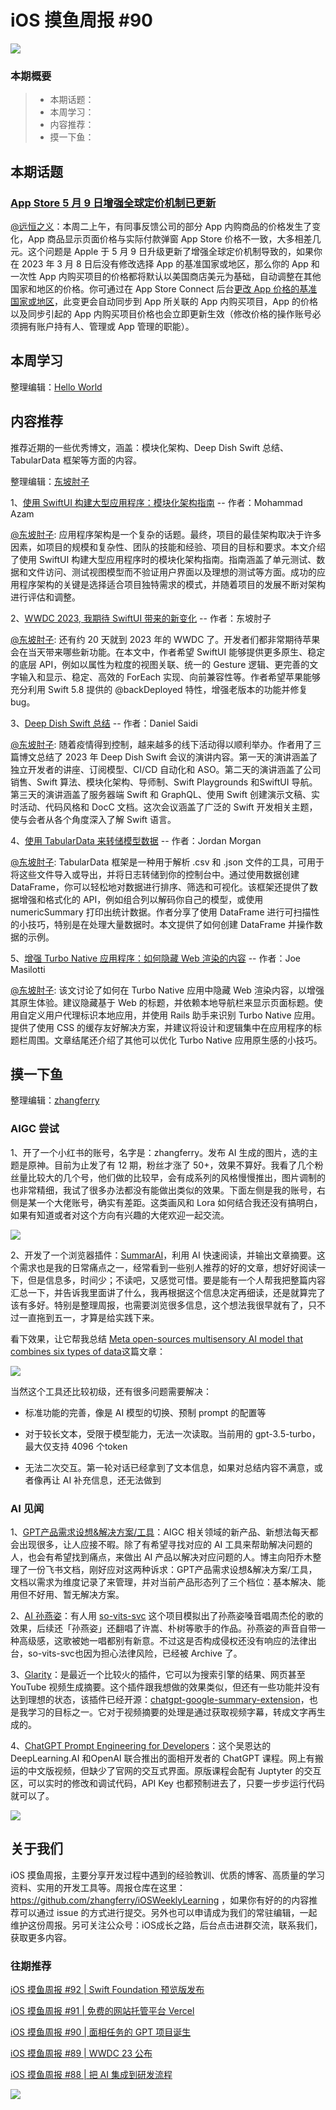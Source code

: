# iOS 摸鱼周报 #90

![](https://cdn.zhangferry.com/Images/moyu_weekly_cover.jpeg)

### 本期概要

> * 本期话题：
> * 本周学习：
> * 内容推荐：
> * 摸一下鱼：

## 本期话题

### [ App Store 5 月 9 日增强全球定价机制已更新](https://developer.apple.com/cn/news/upcoming-requirements/?id=05092023a " App Store 5 月 9 日增强全球定价机制已更新")

[@远恒之义](https://github.com/eternaljust)：本周二上午，有同事反馈公司的部分 App 内购商品的价格发生了变化，App 商品显示页面价格与实际付款弹窗 App Store 价格不一致，大多相差几元。这个问题是 Apple 于 5 月 9 日升级更新了增强全球定价机制导致的，如果你在 2023 年 3 月 8 日后没有修改选择 App 的基准国家或地区，那么你的 App 和一次性 App 内购买项目的价格都将默认以美国商店美元为基础，自动调整在其他国家和地区的价格。你可通过在 App Store Connect 后台[更改 App 价格的基准国家或地区](https://developer.apple.com/cn/help/app-store-connect/manage-app-pricing/set-a-price "更改 App 价格的基准国家或地区")，此变更会自动同步到 App 所关联的 App 内购买项目，App 的价格以及同步引起的 App 内购买项目价格也会立即更新生效（修改价格的操作账号必须拥有账户持有人、管理或 App 管理的职能）。

## 本周学习

整理编辑：[Hello World](https://juejin.cn/user/2999123453164605/posts)



## 内容推荐

推荐近期的一些优秀博文，涵盖：模块化架构、Deep Dish Swift 总结、TabularData 框架等方面的内容。

整理编辑：[东坡肘子](https://www.fatbobman.com/)

1、[使用 SwiftUI 构建大型应用程序：模块化架构指南](https://azamsharp.com/2023/02/28/building-large-scale-apps-swiftui.html "使用 SwiftUI 构建大型应用程序：模块化架构指南") -- 作者：Mohammad Azam

[@东坡肘子](https://www.fatbobman.com/): 应用程序架构是一个复杂的话题。最终，项目的最佳架构取决于许多因素，如项目的规模和复杂性、团队的技能和经验、项目的目标和要求。本文介绍了使用 SwiftUI 构建大型应用程序时的模块化架构指南。指南涵盖了单元测试、数据和文件访问、测试视图模型而不验证用户界面以及理想的测试等方面。成功的应用程序架构的关键是选择适合项目独特需求的模式，并随着项目的发展不断对架构进行评估和调整。

2、[WWDC 2023, 我期待 SwiftUI 带来的新变化](https://www.fatbobman.com/posts/What-I-Hope-to-See-for-SwiftUI-at-WWDC-2023/ "WWDC 2023, 我期待 SwiftUI 带来的新变化") -- 作者：东坡肘子

[@东坡肘子](https://www.fatbobman.com/): 还有约 20 天就到 2023 年的 WWDC 了。开发者们都非常期待苹果会在当天带来哪些新功能。在本文中，作者希望 SwiftUI 能够提供更多原生、稳定的底层 API，例如以属性为粒度的视图关联、统一的 Gesture 逻辑、更完善的文字输入和显示、稳定、高效的 ForEach 实现、向前兼容性等。作者希望苹果能够充分利用 Swift 5.8 提供的 @backDeployed 特性，增强老版本的功能并修复 bug。

3、[Deep Dish Swift 总结](https://danielsaidi.com/blog/2023/04/30/deep-dish-swift-day-1 "Deep Dish Swift 总结") -- 作者：Daniel Saidi

[@东坡肘子](https://www.fatbobman.com/): 随着疫情得到控制，越来越多的线下活动得以顺利举办。作者用了三篇博文总结了 2023 年 Deep Dish Swift 会议的演讲内容。第一天的演讲涵盖了独立开发者的讲座、订阅模型、CI/CD 自动化和 ASO。第二天的演讲涵盖了公司销售、Swift 算法、模块化架构、导师制、Swift Playgrounds 和SwiftUI 导航。第三天的演讲涵盖了服务器端 Swift 和 GraphQL、使用 Swift 创建演示文稿、实时活动、代码风格和 DocC 文档。这次会议涵盖了广泛的 Swift 开发相关主题，使与会者从各个角度深入了解 Swift 语言。

4、[使用 TabularData 来转储模型数据](https://www.swiftjectivec.com/using-the-tabulardata-framework-to-dump-json-or-csv-data-in-swift/ "使用 TabularData 来转储模型数据") -- 作者：Jordan Morgan

[@东坡肘子](https://www.fatbobman.com/): TabularData 框架是一种用于解析 .csv 和 .json 文件的工具，可用于将这些文件导入或导出，并将日志转储到你的控制台中。通过使用数据创建 DataFrame，你可以轻松地对数据进行排序、筛选和可视化。该框架还提供了数据增强和格式化的 API，例如组合列以解码你自己的模型，或使用 numericSummary 打印出统计数据。作者分享了使用 DataFrame 进行可扫描性的小技巧，特别是在处理大量数据时。本文提供了如何创建 DataFrame 并操作数据的示例。

5、[增强 Turbo Native 应用程序：如何隐藏 Web 渲染的内容](https://masilotti.com/hide-web-rendered-content-on-turbo-native-apps/ "增强 Turbo Native 应用程序：如何隐藏 Web 渲染的内容") -- 作者：Joe Masilotti

[@东坡肘子](https://www.fatbobman.com/): 该文讨论了如何在 Turbo Native 应用中隐藏 Web 渲染内容，以增强其原生体验。建议隐藏基于 Web 的标题，并依赖本地导航栏来显示页面标题。使用自定义用户代理标识本地应用，并使用 Rails 助手来识别 Turbo Native 应用。提供了使用 CSS 的缓存友好解决方案，并建议将设计和逻辑集中在应用程序的标题栏周围。文章结尾还介绍了其他可以优化 Turbo Native 应用原生感的小技巧。



## 摸一下鱼

整理编辑：[zhangferry](https://zhangferry.com)

### AIGC 尝试

1、开了一个小红书的账号，名字是：zhangferry。发布 AI 生成的图片，选的主题是原神。目前为止发了有 12 期，粉丝才涨了 50+，效果不算好。我看了几个粉丝量比较大的几个号，他们做的比较早，会有成系列的风格慢慢推出，图片调制的也非常精细，我试了很多办法都没有能做出类似的效果。下面左侧是我的账号，右侧是某一个大佬账号，确实有差距。这类画风和 Lora 如何结合我还没有搞明白，如果有知道或者对这个方向有兴趣的大佬欢迎一起交流。

![](https://cdn.zhangferry.com/Images/202305102306989.png)	

2、开发了一个浏览器插件：[SummarAI](https://github.com/zhangferry/SummarAI "SummarAI")，利用 AI 快速阅读，并输出文章摘要。这个需求也是我的日常痛点之一，经常看到一些别人推荐的好的文章，想好好阅读一下，但是信息多，时间少；不读吧，又感觉可惜。要是能有一个人帮我把整篇内容汇总一下，并告诉我里面讲了什么，我再根据这个信息决定再细读，还是就算完了该有多好。特别是整理周报，也需要浏览很多信息，这个想法我很早就有了，只不过一直拖到五一，才算是给实践下来。

看下效果，让它帮我总结 [Meta open-sources multisensory AI model that combines six types of data](https://www.theverge.com/2023/5/9/23716558/meta-imagebind-open-source-multisensory-modal-ai-model-research "Meta open-sources multisensory AI model that combines six types of data")这篇文章：

![](https://cdn.zhangferry.com/Images/202305102326596.png)

当然这个工具还比较初级，还有很多问题需要解决：

* 标准功能的完善，像是 AI 模型的切换、预制 prompt 的配置等

* 对于较长文本，受限于模型能力，无法一次读取。当前用的 gpt-3.5-turbo，最大仅支持 4096 个token
* 无法二次交互。第一轮对话已经拿到了文本信息，如果对总结内容不满意，或者像再让 AI 补充信息，还无法做到

### AI 见闻

1、[GPT产品需求设想&解决方案/工具](https://bytedance.feishu.cn/sheets/TcHTsRSczhda3BtpLQ4cMeVNnSf "GPT产品需求设想&解决方案/工具")：AIGC 相关领域的新产品、新想法每天都会出现很多，让人应接不暇。除了有希望寻找对应的 AI 工具来帮助解决问题的人，也会有希望找到痛点，来做出 AI 产品以解决对应问题的人。博主向阳乔木整理了一份飞书文档，刚好应对这两种诉求：GPT产品需求设想&解决方案/工具，文档以需求为维度记录了来管理，并对当前产品形态列了三个档位：基本解决、能用但不好用、暂无解决方案。

2、[AI 孙燕姿](https://www.bilibili.com/video/BV1io4y1w73k/?vd_source=f78da65b081aa6d30ae7bf2aded1d695 "AI 孙燕姿")：有人用 [so-vits-svc]("https://github.com/svc-develop-team/so-vits-svc" "so-vits-svc") 这个项目模拟出了孙燕姿嗓音唱周杰伦的歌的效果，后续还「孙燕姿」还翻唱了许嵩、朴树等歌手的作品。孙燕姿的声音自带一种高级感，这歌被她一唱都别有新意。不过这是否构成侵权还没有响应的法律出台，so-vits-svc也因为担心法律风险，已经被 Archive 了。

3、[Glarity](https://glarity.app/zh-CN "Glarity")：是最近一个比较火的插件，它可以为搜索引擎的结果、网页甚至 YouTube 视频生成摘要。这个插件跟我想做的效果类似，但还有一些功能并没有达到理想的状态，该插件已经开源：[chatgpt-google-summary-extension](https://github.com/sparticleinc/chatgpt-google-summary-extension "chatgpt-google-summary-extension")，也是我学习的目标之一。它对于视频摘要的处理是通过获取视频字幕，转成文字再生成的。

4、[ChatGPT Prompt Engineering for Developers](https://learn.deeplearning.ai/chatgpt-prompt-eng/lesson/1/introduction "ChatGPT Prompt Engineering for Developer")：这个吴恩达的 DeepLearning.AI 和OpenAI 联合推出的面相开发者的 ChatGPT 课程。网上有搬运的中文版视频，但缺少了官网的交互式界面。原版课程会配有 Juptyter 的交互区，可以实时的修改和调试代码，API Key 也都预制进去了，只要一步步运行代码就可以了。

![](https://cdn.zhangferry.com/Images/202305110014905.png)

## 关于我们

iOS 摸鱼周报，主要分享开发过程中遇到的经验教训、优质的博客、高质量的学习资料、实用的开发工具等。周报仓库在这里：https://github.com/zhangferry/iOSWeeklyLearning ，如果你有好的的内容推荐可以通过 issue 的方式进行提交。另外也可以申请成为我们的常驻编辑，一起维护这份周报。另可关注公众号：iOS成长之路，后台点击进群交流，联系我们，获取更多内容。

### 往期推荐

[iOS 摸鱼周报 #92 | Swift Foundation 预览版发布](https://mp.weixin.qq.com/s/AQaY2DA2h8S-XEYoQ0u7Ew)

[iOS 摸鱼周报 #91 | 免费的网站托管平台 Vercel](https://mp.weixin.qq.com/s/93YLa8ankkEVcp4pop2A6A)

[iOS 摸鱼周报 #90 | 面相任务的 GPT 项目诞生](https://mp.weixin.qq.com/s/Bx8N9HqMP5HE9mzy6l3QVA)

[iOS 摸鱼周报 #89 | WWDC 23 公布](https://mp.weixin.qq.com/s/3B_R0j8dpXpR5G9bCRsyXw)

[iOS 摸鱼周报 #88 | 把 AI 集成到研发流程](https://mp.weixin.qq.com/s/ex3aHSPjKj9woxQwHyRzZA)

![](https://cdn.zhangferry.com/Images/WechatIMG384.jpeg)
